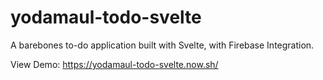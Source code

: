 # yodamaul-todo-svelte

A barebones to-do application built with Svelte, with Firebase Integration.

View Demo: https://yodamaul-todo-svelte.now.sh/

